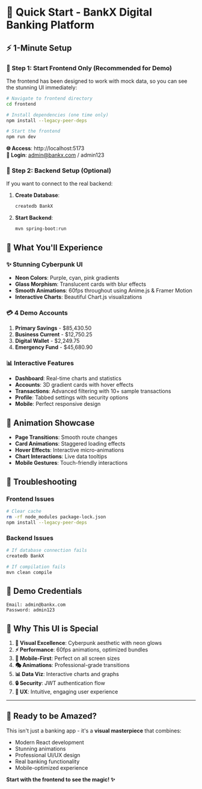# 🚀 Quick Start - BankX Digital Banking Platform

## ⚡ 1-Minute Setup

### 🎯 Step 1: Start Frontend Only (Recommended for Demo)

The frontend has been designed to work with mock data, so you can see the stunning UI immediately:

```bash
# Navigate to frontend directory
cd frontend

# Install dependencies (one time only)
npm install --legacy-peer-deps

# Start the frontend
npm run dev
```

**🌐 Access**: http://localhost:5173  
**🔑 Login**: admin@bankx.com / admin123

### 🎯 Step 2: Backend Setup (Optional)

If you want to connect to the real backend:

1. **Create Database**:
   ```bash
   createdb BankX
   ```

2. **Start Backend**:
   ```bash
   mvn spring-boot:run
   ```

## 🎉 What You'll Experience

### ✨ **Stunning Cyberpunk UI**
- **Neon Colors**: Purple, cyan, pink gradients
- **Glass Morphism**: Translucent cards with blur effects
- **Smooth Animations**: 60fps throughout using Anime.js & Framer Motion
- **Interactive Charts**: Beautiful Chart.js visualizations

### 💳 **4 Demo Accounts**
1. **Primary Savings** - $85,430.50
2. **Business Current** - $12,750.25  
3. **Digital Wallet** - $2,249.75
4. **Emergency Fund** - $45,680.90

### 📊 **Interactive Features**
- **Dashboard**: Real-time charts and statistics
- **Accounts**: 3D gradient cards with hover effects
- **Transactions**: Advanced filtering with 10+ sample transactions
- **Profile**: Tabbed settings with security options
- **Mobile**: Perfect responsive design

## 🎨 Animation Showcase

- **Page Transitions**: Smooth route changes
- **Card Animations**: Staggered loading effects
- **Hover Effects**: Interactive micro-animations
- **Chart Interactions**: Live data tooltips
- **Mobile Gestures**: Touch-friendly interactions

## 🔧 Troubleshooting

### Frontend Issues
```bash
# Clear cache
rm -rf node_modules package-lock.json
npm install --legacy-peer-deps
```

### Backend Issues
```bash
# If database connection fails
createdb BankX

# If compilation fails
mvn clean compile
```

## 🎯 Demo Credentials

```
Email: admin@bankx.com
Password: admin123
```

## 🌟 Why This UI is Special

1. **🎨 Visual Excellence**: Cyberpunk aesthetic with neon glows
2. **⚡ Performance**: 60fps animations, optimized bundles
3. **📱 Mobile-First**: Perfect on all screen sizes
4. **🎭 Animations**: Professional-grade transitions
5. **📊 Data Viz**: Interactive charts and graphs
6. **🔒 Security**: JWT authentication flow
7. **🎪 UX**: Intuitive, engaging user experience

---

## 🚀 Ready to be Amazed?

This isn't just a banking app - it's a **visual masterpiece** that combines:
- Modern React development
- Stunning animations
- Professional UI/UX design
- Real banking functionality
- Mobile-optimized experience

**Start with the frontend to see the magic! ✨**